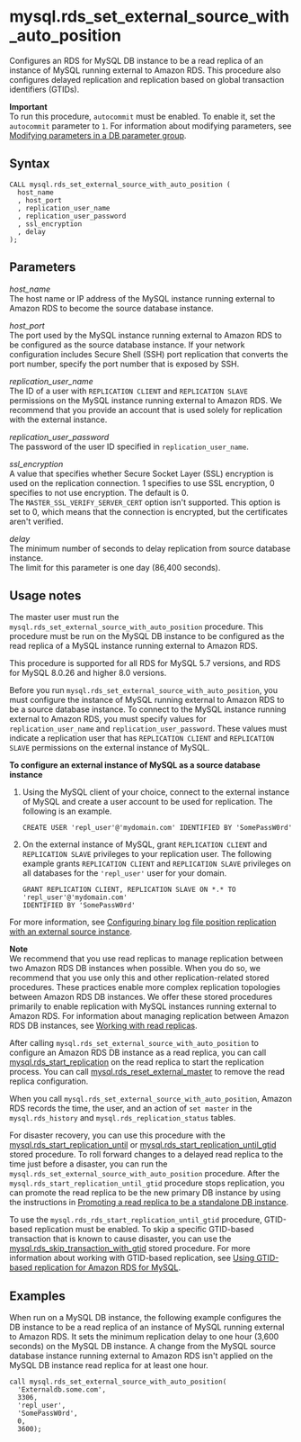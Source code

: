 # mysql\.rds\_set\_external\_source\_with\_auto\_position<a name="mysql_rds_set_external_source_with_auto_position"></a>

Configures an RDS for MySQL DB instance to be a read replica of an instance of MySQL running external to Amazon RDS\. This procedure also configures delayed replication and replication based on global transaction identifiers \(GTIDs\)\.

**Important**  
To run this procedure, `autocommit` must be enabled\. To enable it, set the `autocommit` parameter to `1`\. For information about modifying parameters, see [Modifying parameters in a DB parameter group](USER_WorkingWithDBInstanceParamGroups.md#USER_WorkingWithParamGroups.Modifying)\.

## Syntax<a name="mysql_rds_set_external_source_with_auto_position-syntax"></a>

 

```
CALL mysql.rds_set_external_source_with_auto_position (
  host_name
  , host_port
  , replication_user_name
  , replication_user_password
  , ssl_encryption
  , delay
);
```

## Parameters<a name="mysql_rds_set_external_source_with_auto_position-parameters"></a>

 *host\_name*   
The host name or IP address of the MySQL instance running external to Amazon RDS to become the source database instance\.

 *host\_port*   
The port used by the MySQL instance running external to Amazon RDS to be configured as the source database instance\. If your network configuration includes Secure Shell \(SSH\) port replication that converts the port number, specify the port number that is exposed by SSH\.

 *replication\_user\_name*   
The ID of a user with `REPLICATION CLIENT` and `REPLICATION SLAVE` permissions on the MySQL instance running external to Amazon RDS\. We recommend that you provide an account that is used solely for replication with the external instance\.

 *replication\_user\_password*   
The password of the user ID specified in `replication_user_name`\.

 *ssl\_encryption*   
A value that specifies whether Secure Socket Layer \(SSL\) encryption is used on the replication connection\. 1 specifies to use SSL encryption, 0 specifies to not use encryption\. The default is 0\.  
The `MASTER_SSL_VERIFY_SERVER_CERT` option isn't supported\. This option is set to 0, which means that the connection is encrypted, but the certificates aren't verified\.

 *delay*   
The minimum number of seconds to delay replication from source database instance\.  
The limit for this parameter is one day \(86,400 seconds\)\.

## Usage notes<a name="mysql_rds_set_external_source_with_auto_position-usage-notes"></a>

The master user must run the `mysql.rds_set_external_source_with_auto_position` procedure\. This procedure must be run on the MySQL DB instance to be configured as the read replica of a MySQL instance running external to Amazon RDS\. 

This procedure is supported for all RDS for MySQL 5\.7 versions, and RDS for MySQL 8\.0\.26 and higher 8\.0 versions\.

Before you run `mysql.rds_set_external_source_with_auto_position`, you must configure the instance of MySQL running external to Amazon RDS to be a source database instance\. To connect to the MySQL instance running external to Amazon RDS, you must specify values for `replication_user_name` and `replication_user_password`\. These values must indicate a replication user that has `REPLICATION CLIENT` and `REPLICATION SLAVE` permissions on the external instance of MySQL\. 

**To configure an external instance of MySQL as a source database instance**

1. Using the MySQL client of your choice, connect to the external instance of MySQL and create a user account to be used for replication\. The following is an example\.

   ```
   CREATE USER 'repl_user'@'mydomain.com' IDENTIFIED BY 'SomePassW0rd'
   ```

1. On the external instance of MySQL, grant `REPLICATION CLIENT` and `REPLICATION SLAVE` privileges to your replication user\. The following example grants `REPLICATION CLIENT` and `REPLICATION SLAVE` privileges on all databases for the `'repl_user'` user for your domain\.

   ```
   GRANT REPLICATION CLIENT, REPLICATION SLAVE ON *.* TO 'repl_user'@'mydomain.com'
   IDENTIFIED BY 'SomePassW0rd'
   ```

For more information, see [Configuring binary log file position replication with an external source instance](MySQL.Procedural.Importing.External.Repl.md)\.

**Note**  
We recommend that you use read replicas to manage replication between two Amazon RDS DB instances when possible\. When you do so, we recommend that you use only this and other replication\-related stored procedures\. These practices enable more complex replication topologies between Amazon RDS DB instances\. We offer these stored procedures primarily to enable replication with MySQL instances running external to Amazon RDS\. For information about managing replication between Amazon RDS DB instances, see [Working with read replicas](USER_ReadRepl.md)\.

After calling `mysql.rds_set_external_source_with_auto_position` to configure an Amazon RDS DB instance as a read replica, you can call [mysql\.rds\_start\_replication](mysql_rds_start_replication.md) on the read replica to start the replication process\. You can call [mysql\.rds\_reset\_external\_master](mysql_rds_reset_external_master.md) to remove the read replica configuration\.

When you call `mysql.rds_set_external_source_with_auto_position`, Amazon RDS records the time, the user, and an action of `set master` in the `mysql.rds_history` and `mysql.rds_replication_status` tables\.

For disaster recovery, you can use this procedure with the [mysql\.rds\_start\_replication\_until](mysql_rds_start_replication_until.md) or [mysql\.rds\_start\_replication\_until\_gtid](mysql_rds_start_replication_until_gtid.md) stored procedure\. To roll forward changes to a delayed read replica to the time just before a disaster, you can run the `mysql.rds_set_external_source_with_auto_position` procedure\. After the `mysql.rds_start_replication_until_gtid` procedure stops replication, you can promote the read replica to be the new primary DB instance by using the instructions in [Promoting a read replica to be a standalone DB instance](USER_ReadRepl.md#USER_ReadRepl.Promote)\. 

To use the `mysql.rds_rds_start_replication_until_gtid` procedure, GTID\-based replication must be enabled\. To skip a specific GTID\-based transaction that is known to cause disaster, you can use the [mysql\.rds\_skip\_transaction\_with\_gtid](mysql_rds_skip_transaction_with_gtid.md) stored procedure\. For more information about working with GTID\-based replication, see [Using GTID\-based replication for Amazon RDS for MySQL](mysql-replication-gtid.md)\.

## Examples<a name="mysql_rds_set_external_source_with_auto_position-examples"></a>

When run on a MySQL DB instance, the following example configures the DB instance to be a read replica of an instance of MySQL running external to Amazon RDS\. It sets the minimum replication delay to one hour \(3,600 seconds\) on the MySQL DB instance\. A change from the MySQL source database instance running external to Amazon RDS isn't applied on the MySQL DB instance read replica for at least one hour\.

```
call mysql.rds_set_external_source_with_auto_position(
  'Externaldb.some.com',
  3306,
  'repl_user',
  'SomePassW0rd',
  0,
  3600);
```